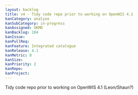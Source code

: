 ```yaml
---
layout: backlog
title: v4 - Tidy code repo prior to working on OpenWIS 4.1
kanCategory: analyse
kanSubCategory: in-progress
kanAssigned: UKMO
kanBacklog: 184
kanIssue:
kanPullReq:
kanFeature: Integrated catalogue
kanRelease: 4.1
kanMetric: 8
kanSize:
kanPriority: 2
kanRepo:
kanProject:
---
```

Tidy code repo prior to working on OpenWIS 4.1 (Leon/Shaun?)
